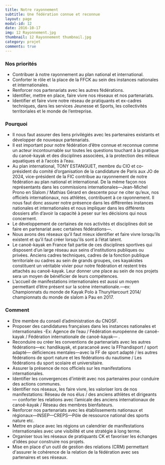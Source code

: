 ```yaml
---
title: Notre rayonnement
subtitle: Une fédération connue et reconnue
layout: page
modal-id: 12
date: 2016-10-17
img: 12 Rayonnement.jpg
thumbnail: 12 Rayonnement thumbnail.jpg
category: projet
comments: true
---
```


### Nos priorités

  - Contribuer à notre rayonnement au plan national et international.
  - Conforter le rôle et la place de la FFCK au sein des instances nationales et internationales.
  - Renforcer nos partenariats avec les autres fédérations.
  - Identifier, mettre en place, faire vivre nos réseaux et nos partenariats.
  - Identifier et faire vivre notre réseau de pratiquants et ex-cadres techniques, dans les services Jeunesse et Sports, les collectivités territoriales et le monde de l’entreprise.

### Pourquoi

  - Il nous faut assurer des liens privilégiés avec les partenaires existants et développer de nouveaux partenariats.
  - Il est important pour notre fédération d’être connue et reconnue comme un acteur incontournable sur toutes les questions touchant à la pratique du canoë-kayak et des disciplines associées, à la protection des milieux aquatiques et à l’accès à l’eau.
  - Au plan international, TONY ESTANGUET, membre du CIO et co-président du comité d’organisation de la candidature de Paris aux JO de 2024, vice-président de la FIC contribue au rayonnement de notre fédération au plan national et international. De la même façon nos représentants dans les commissions internationales—Jean-Michel Prono en Slalom / Mathias Gérard en descente pour ne citer qu’eux, nos officiels internationaux, nos athlètes, contribuent à ce rayonnement. Il nous faut donc assurer notre présence dans les différentes instances nationales et internationales et nous impliquer dans les différents dossiers afin d’avoir la capacité à peser sur les décisions qui nous concernent.
  - Le développement de certaines de nos activités et disciplines doit se faire en partenariat avec certaines fédérations—.
  - Nous avons des réseaux qu’il faut mieux identifier et faire vivre lorsqu’ils existent et qu’il faut créer lorsqu'ils sont à l’état latent.
  - Le canoë-kayak en France fait partie de ces disciplines sportives qui disposent d’un large réseau aux seins d’institutions publiques ou privées. Anciens cadres techniques, cadres de la fonction publique territoriale ou cadres au sein de grands groupes, ces kayakistes constituent un véritable vivier pour notre fédération et restent très attachés au canoë-kayak. Leur donner une place au sein de nos projets sera un moyen de bénéficier de leurs compétences.
  - L’accueil de manifestations internationales est aussi un moyen permettant d’être présent sur la scène internationale.—ex: Championnats du monde de Kayak Polo à ThuryHarcourt 2014/ championnats du monde de slalom à Pau en 2017.

### Comment

  - Etre membre du conseil d’administration du CNOSF.
  - Proposer des candidatures françaises dans les instances nationales et internationales -Ex: Agence de l’eau / Fédération européenne de canoë-kayak / Fédération internationale de canoë-kayak— .
  - Reconduire ou créer les conventions de partenariats avec les autres fédérations—ex: handikayak, et paracanoë avec la FFhandisport / sport adapté— déficiences mentales—avec la FF de sport adapté / les autres fédérations de sport nature et les fédérations du nautisme / Les fédérations du sport scolaire et universitaire.
  - Assurer la présence de nos officiels sur les manifestations internationales.
  - Identifier les convergences d’intérêt avec nos partenaires pour conduire des actions communes.
  - Identifier nos réseaux, les faire vivre, les valoriser lors de nos manifestations: Réseau de nos élus / des anciens athlètes et dirigeants— conforter les relations avec l’amicale des anciens internationaux de canoë-kayak / Réseau des membres bienfaiteurs.
  - Renforcer nos partenariats avec les établissements nationaux et régionaux—INSEP—CREPS—Pôle de ressource national des sports nature etc.
  - Mettre en place avec les régions un calendrier de manifestations internationales avec une visibilité et une stratégie à long terme.
  - Organiser tous les réseaux de pratiquants CK et favoriser les échanges d’idées pour construire nos projets.
  - Mise en place d'un outil de gestion des relations (CRM) permettant d'assurer le cohérence de la relation de la fédération avec ses partenaires et ses réseaux.
